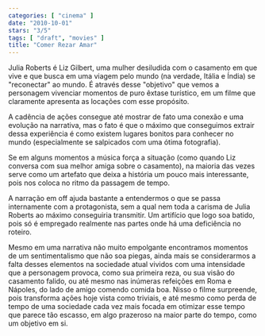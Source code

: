 ```yaml
---
categories: [ "cinema" ]
date: "2010-10-01"
stars: "3/5"
tags: [ "draft", "movies" ]
title: "Comer Rezar Amar"
---
```

Julia Roberts é Liz Gilbert, uma mulher desiludida com o casamento em
que vive e que busca em uma viagem pelo mundo (na verdade, Itália e
Índia) se "reconectar" ao mundo. É através desse "objetivo" que vemos
a personagem vivenciar momentos de puro êxtase turístico, em um filme
que claramente apresenta as locações com esse propósito.

A cadência de ações consegue até mostrar de fato uma conexão e uma
evolução na narrativa, mas o fato é que o máximo que conseguimos
extrair dessa experiência é como existem lugares bonitos para conhecer
no mundo (especialmente se salpicados com uma ótima fotografia).

Se em alguns momentos a música força a situação (como quando Liz
conversa com sua melhor amiga sobre o casamento), na maioria das vezes
serve como um artefato que deixa a história um pouco mais interessante,
pois nos coloca no ritmo da passagem de tempo.

A narração em off ajuda bastante a entendermos o que se passa
internamente com a protagonista, sem a qual nem toda a carisma de Julia
Roberts ao máximo conseguiria transmitir. Um artifício que logo
soa batido, pois só é empregado realmente nas partes onde há uma
deficiência no roteiro.

Mesmo em uma narrativa não muito empolgante encontramos momentos de um
sentimentalismo que não soa piegas, ainda mais se considerarmos a falta
desses elementos na sociedade atual vividos com uma intensidade que a
personagem provoca, como sua primeira reza, ou sua visão do casamento
falido, ou até mesmo nas inúmeras refeições em Roma e Nápoles,
do lado de amigo comendo comida boa. Nisso o filme surpreende, pois
transforma ações hoje vista como triviais, e até mesmo como perda
de tempo de uma sociedade cada vez mais focada em otimizar esse tempo
que parece tão escasso, em algo prazeroso na maior parte do tempo,
como um objetivo em si.
